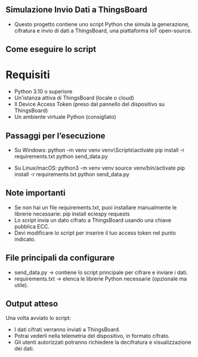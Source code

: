 ## Simulazione Invio Dati a ThingsBoard
- Questo progetto contiene uno script Python che simula la generazione, cifratura e invio di dati a ThingsBoard, una piattaforma IoT open-source.

## Come eseguire lo script
# Requisiti
- Python 3.10 o superiore
- Un'istanza attiva di ThingsBoard (locale o cloud)
- Il Device Access Token (preso dal pannello del dispositivo su ThingsBoard)
- Un ambiente virtuale Python (consigliato)

## Passaggi per l’esecuzione
- Su Windows:
  python -m venv venv
  venv\Scripts\activate
  pip install -r requirements.txt
  python send_data.py
  
- Su Linux/macOS:
  python3 -m venv venv
  source venv/bin/activate
  pip install -r requirements.txt
  python send_data.py

## Note importanti
- Se non hai un file requirements.txt, puoi installare manualmente le librerie necessarie:
  pip install eciespy requests
- Lo script invia un dato cifrato a ThingsBoard usando una chiave pubblica ECC.
- Devi modificare lo script per inserire il tuo access token nel punto indicato.

## File principali da configurare
- send_data.py → contiene lo script principale per cifrare e inviare i dati.
- requirements.txt → elenca le librerie Python necessarie (opzionale ma utile).

## Output atteso
Una volta avviato lo script:
- I dati cifrati verranno inviati a ThingsBoard.
- Potrai vederli nella telemetria del dispositivo, in formato cifrato.
- Gli utenti autorizzati potranno richiedere la decifratura e visualizzazione dei dati. 
